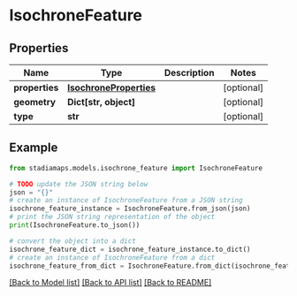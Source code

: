 # IsochroneFeature


## Properties

Name | Type | Description | Notes
------------ | ------------- | ------------- | -------------
**properties** | [**IsochroneProperties**](IsochroneProperties.md) |  | [optional] 
**geometry** | **Dict[str, object]** |  | [optional] 
**type** | **str** |  | [optional] 

## Example

```python
from stadiamaps.models.isochrone_feature import IsochroneFeature

# TODO update the JSON string below
json = "{}"
# create an instance of IsochroneFeature from a JSON string
isochrone_feature_instance = IsochroneFeature.from_json(json)
# print the JSON string representation of the object
print(IsochroneFeature.to_json())

# convert the object into a dict
isochrone_feature_dict = isochrone_feature_instance.to_dict()
# create an instance of IsochroneFeature from a dict
isochrone_feature_from_dict = IsochroneFeature.from_dict(isochrone_feature_dict)
```
[[Back to Model list]](../README.md#documentation-for-models) [[Back to API list]](../README.md#documentation-for-api-endpoints) [[Back to README]](../README.md)


